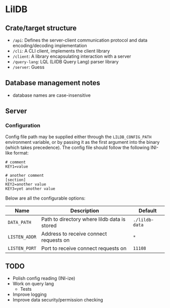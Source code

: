 
# LilDB

## Crate/target structure

- `/api`: Defines the server-client communication protocol and data encoding/decoding implementation
- `/cli`: A CLI client, implements the client library
- `/client`: A library encapsulating interaction with a server
- `/query-lang`: LQL (LilDB Query Lang) parser library
- `/server`: Guess

## Database management notes

- database names are case-insensitive

## Server

### Configuration

Config file path may be supplied either through the `LILDB_CONFIG_PATH` environment variable, or by passing it as the first argument into the binary (which takes precedence). The config file should follow the following INI-like format:

```
# comment
KEY1=value

# another comment
[section]
KEY2=another value
KEY3=yet another value
```

Below are all the configurable options:

| Name | Description | Default |
|---|---|---|
| `DATA_PATH` | Path to directory where lildb data is stored | `./lildb-data` |
| `LISTEN_ADDR` | Address to receive connect requests on | `*` |
| `LISTEN_PORT` | Port to receive connect requests on | `11108` |

## TODO

- Polish config reading (INI-ize)
- Work on query lang
	- Tests
- Improve logging
- Improve data security/permission checking